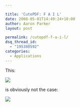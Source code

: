 ```yaml
---

title: 'CutePDF: F A I L'
date: 2008-05-01T14:49:24+10:00
author: Aaron Parker
layout: post

permalink: /cutepdf-f-a-i-l/
dsq_thread_id:
  - "195380592"
categories:
  - Applications
---
```

This:

![]({{site.baseurl}}/media/2008/05/cutepdf.png)

is obviously not the case:

![]({{site.baseurl}}/media/2008/05/cutepdferror.png)
